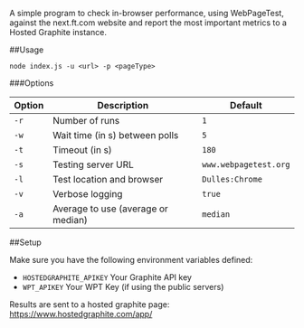 A simple program to check in-browser performance, using WebPageTest, against the next.ft.com website and report the most important metrics to a Hosted Graphite instance.

##Usage

```
node index.js -u <url> -p <pageType>
```

###Options

Option  | Description                        | Default
--------|------------------------------------|--------
`-r`    | Number of runs                     | `1`
`-w`    | Wait time (in s) between polls     | `5`
`-t`    | Timeout (in s)                     | `180`
`-s`    | Testing server URL                 | `www.webpagetest.org`
`-l`    | Test location and browser          | `Dulles:Chrome`
`-v`    | Verbose logging                    | `true`
`-a`    | Average to use (average or median) | `median`

##Setup

Make sure you have the following environment variables defined:

 - `HOSTEDGRAPHITE_APIKEY` Your Graphite API key
 - `WPT_APIKEY` Your WPT Key (if using the public servers)

Results are sent to a hosted graphite page: https://www.hostedgraphite.com/app/
